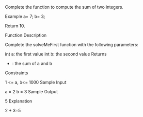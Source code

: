 Complete the function  to compute the sum of two integers.

Example
a= 7;
b= 3;

Return 10.

Function Description

Complete the  solveMeFirst function with the following parameters:

int a: the first value
int b: the second value
Returns
- : the sum of  a and  b

Constraints

1 <= a, b<= 1000
Sample Input

a = 2
b = 3
Sample Output

5
Explanation

2 + 3=5